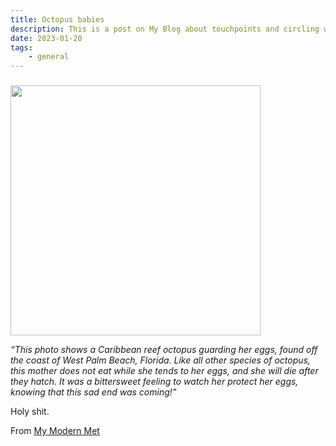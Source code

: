 ```yaml
---
title: Octopus babies
description: This is a post on My Blog about touchpoints and circling wagons.
date: 2023-01-20
tags:
	- general
---
```

###
<img src="https://cdn.masto.host/spacelasers/media_attachments/files/109/721/796/340/826/465/original/4b73c6a5d37f17e1.jpeg" width=400 />

*“This photo shows a Caribbean reef octopus guarding her eggs, found off the coast of West Palm Beach, Florida. Like all other species of octopus, this mother does not eat while she tends to her eggs, and she will die after they hatch. It was a bittersweet feeling to watch her protect her eggs, knowing that this sad end was coming!”*

Holy shit.

From [My Modern Met](https://mymodernmet.com/ocean-art-underwater-photography-2022)
